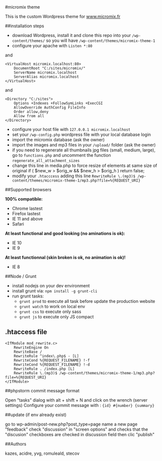 #micromix theme

This is the custom Wordpress theme for www.micromix.fr

##installation steps

* download Wordpress, install it and clone this repo into your `/wp-content/themes/` so you will have `/wp-content/themes/micromix-theme-1`
* configure your apache with `Listen *:80`

and

    <VirtualHost micromix.localhost:80>
        DocumentRoot "C:/sites/micromix/"
        ServerName micromix.localhost
        ServerAlias micromix.localhost
    </VirtualHost>

and

    <Directory "C:/sites">
        Options +Indexes +FollowSymLinks +ExecCGI
        AllowOverride AuthConfig FileInfo
        Order allow,deny
        Allow from all
    </Directory>

* configure your host file with `127.0.0.1 micromix.localhost`
* set your `/wp-config.php` wordpress file with your local database login
* import the micromix database (ask the owner)
* import the images and mp3 files in your `/upload/` folder (ask the owner)
* if you need to regenerate all thumbnails jpg files (small, medium, large), go to `functions.php` and uncomment the function `regenerate_all_attachment_sizes`
* change this line in media.php to force resize of elements at same size of original
	if ( $new_w > $orig_w && $new_h > $orig_h )
		return false;
* modify your `.htacccess` adding this line `RewriteRule \.(mp3)$ /wp-content/themes/micromix-theme-1/mp3.php?file=%{REQUEST_URI}`

##Supported browsers

**100% compatible:**
* Chrome lastest
* Firefox lastest
* IE 11 and above
* Safari

**At least functional and good looking (no aminations is ok):**
* IE 10
* IE 9

**At least functionnal (skin broken is ok, no animation is ok)!**
* IE 8

##Node / Grunt

* install nodejs on your dev environment
* install grunt via: `npm install -g grunt-cli`
* run grunt tasks:
  * `grunt prod` to execute all task before update the production website
  * `grunt watch` to work on local env
  * `grunt css` to execute only sass  
  * `grunt js` to execute only JS compact  

## .htaccess file


    <IfModule mod_rewrite.c>
        RewriteEngine On
        RewriteBase /
        RewriteRule ^index\.php$ - [L]
        RewriteCond %{REQUEST_FILENAME} !-f
        RewriteCond %{REQUEST_FILENAME} !-d
        RewriteRule . /index.php [L]
        RewriteRule \.(mp3)$ /wp-content/themes/micromix-theme-1/mp3.php?file=%{REQUEST_URI}
    </IfModule>


##phpstorm commit message format

Open "tasks" dialog with alt + shift + N and click on the wrench (server settings)
Configure your commit message with :
`{id} #{number} {summary}`

##update (if env already exist) 

go to wp-admin/post-new.php?post_type=page
name a new page "feedback"
check "discussion" in "screen options"
and checks that the "discusion" checkboxes are checked in discussion field
then clic "publish"

##Authors

kazes, acidre, yvg, romuleald, stecov
